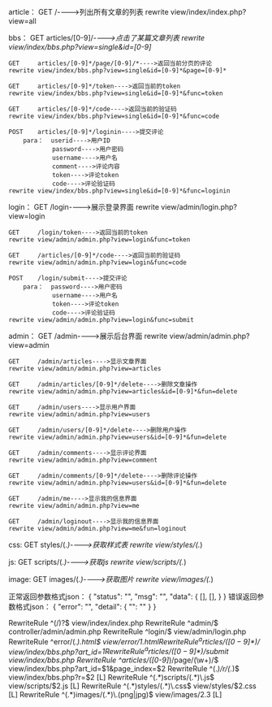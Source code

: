 article：
    GET     /---->列出所有文章的列表
    rewrite view/index/index.php?view=all

bbs：
    GET     articles/[0-9]/*---->点击了某篇文章列表
    rewrite view/index/bbs.php?view=single&id=[0-9]*

    GET     articles/[0-9]*/page/[0-9]/*---->返回当前分页的评论
    rewrite view/index/bbs.php?view=single&id=[0-9]*&page=[0-9]*

    GET     articles/[0-9]*/token---->返回当前的token
    rewrite view/index/bbs.php?view=single&id=[0-9]*&func=token

    GET     articles/[0-9]*/code---->返回当前的验证码
    rewrite view/index/bbs.php?view=single&id=[0-9]*&func=code

    POST    articles/[0-9]*/loginin---->提交评论
        para：  userid---->用户ID
                password---->用户密码
                username---->用户名
                comment---->评论内容
                token---->评论token
                code---->评论验证码
    rewrite view/index/bbs.php?view=single&id=[0-9]*&func=loginin

login：
    GET     /login---->展示登录界面
    rewrite view/admin/login.php?view=login

    GET     /login/token---->返回当前的token
    rewrite view/admin/admin.php?view=login&func=token

    GET     /articles/[0-9]*/code---->返回当前的验证码
    rewrite view/admin/admin.php?view=login&func=code

    POST    /login/submit---->提交评论
        para：  password---->用户密码
                username---->用户名
                token---->评论token
                code---->评论验证码
    rewrite view/admin/admin.php?view=login&func=submit

admin：
    GET     /admin---->展示后台界面
    rewrite view/admin/admin.php?view=admin

    GET     /admin/articles---->显示文章界面
    rewrite view/admin/admin.php?view=articles

    GET     /admin/articles/[0-9]*/delete---->删除文章操作
    rewrite view/admin/admin.php?view=articles&id=[0-9]*&fun=delete

    GET     /admin/users---->显示用户界面
    rewrite view/admin/admin.php?view=users

    GET     /admin/users/[0-9]*/delete---->删除用户操作
    rewrite view/admin/admin.php?view=users&id=[0-9]*&fun=delete

    GET     /admin/comments---->显示评论界面
    rewrite view/admin/admin.php?view=comment

    GET     /admin/comments/[0-9]*/delete---->删除评论操作
    rewrite view/admin/admin.php?view=users&id=[0-9]*&fun=delete

    GET     /admin/me---->显示我的信息界面
    rewrite view/admin/admin.php?view=me

    GET     /admin/loginout---->显示我的信息界面
    rewrite view/admin/admin.php?view=me&fun=loginout

css:
    GET     styles/(.*)---->获取样式表
    rewrite view/styles/(.*)

js:
    GET     scripts/(.*)---->获取js
    rewrite view/scripts/(.*)

image:
    GET     images/(.*)---->获取图片
    rewrite view/images/(.*)

正常返回参数格式json：
{
    "status": "",
    "msg": "",
    "data": {
        [],
        [],
    }
}
错误返回参数格式json：
{
    "error": "",
    "detail": {
        "": ""
    }
}

RewriteRule ^(/)?$ view/index/index.php
RewriteRule ^admin/$ controller/admin/admin.php
RewriteRule ^login/$ view/admin/login.php
RewriteRule ^error/(.*)\.html$ view/error/$1.html
RewriteRule ^articles/([0-9]*)/$ view/index/bbs.php?art_id=$1
RewriteRule ^articles/([0-9]*)/submit$ view/index/bbs.php
RewriteRule ^articles/([0-9]*)/page/(\w+)/$ view/index/bbs.php?art_id=$1&page_index=$2
RewriteRule ^(.*)/r/(.*)$ view/index/bbs.php?r=$2 [L]
RewriteRule ^(.*)scripts/(.*)\.js$ view/scripts/$2.js [L]
RewriteRule ^(.*)styles/(.*)\.css$ view/styles/$2.css [L]
RewriteRule ^(.*)images/(.*)\.(png|jpg)$ view/images/$2.$3 [L]
